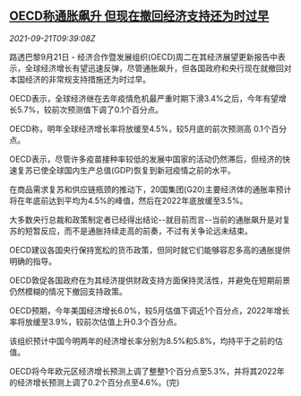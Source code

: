 <!--1632218462000-->
[OECD称通胀飙升 但现在撤回经济支持还为时过早](https://cn.reuters.com/article/oecd-inflation-stimulating-plcy-0921-idCNKBS2GH0SX)
------

<div><i>2021-09-21T09:39:08Z</i></div><p>路透巴黎9月21日 - 经济合作暨发展组织(OECD)周二在其经济展望更新报告中表示，全球经济增长有望迅速反弹，尽管通胀飙升，但各国政府和央行现在就撤回对本国经济的非常规支持措施还为时过早。</p><p>OECD表示，全球经济继在去年疫情危机最严重时期下滑3.4%之后，今年有望增长5.7%，较前次预测值下调了0.1个百分点。</p><p>OECD称，明年全球经济增长率将放缓至4.5%，较5月底的前次预测高 0.1个百分点。</p><p>OECD表示，尽管许多疫苗接种率较低的发展中国家的活动仍然滞后，但经济的快速复苏已使全球国内生产总值(GDP)恢复到新冠疫情之前的水平。</p><p>在商品需求复苏和供应链瓶颈的推动下，20国集团(G20)主要经济体的通胀率预计将在年底前达到平均为4.5%的峰值，然后在2022年底放缓至3.5%。</p><p>大多数央行总裁和政策制定者已经得出结论--就目前而言--当前的通胀飙升是对复苏的短暂反应，而不是通胀持续走高的前奏，不过有关争论远未结束。</p><p>OECD建议各国央行保持宽松的货币政策，但同时就它们能够容忍多高的通胀提供明确的指导。</p><p>OECD敦促各国政府在为其经济提供财政支持方面保持灵活性，并避免在短期前景仍然模糊的情况下撤回支持政策。</p><p>OECD预期，今年美国经济增长6.0%，较5月估值下调近1个百分点，2022年增长率将放缓至3.9%，较前次估值上升0.3个百分点。</p><p>该组织预计中国今明两年的经济增长率分别为8.5%和5.8%，均持平于之前的估值。</p><p>OECD将今年欧元区经济增长预测上调了整整1个百分点至5.3%，并将其2022年的经济增长预测上调了0.2个百分点至4.6%。(完)</p>
